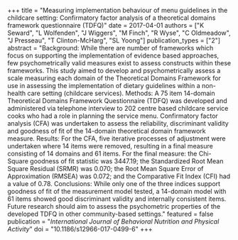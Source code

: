 +++
title = "Measuring implementation behaviour of menu guidelines in the childcare setting: Confirmatory factor analysis of a theoretical domains framework questionnaire (TDFQ)"
date = 2017-04-01
authors = ["K Seward", "L Wolfenden", "J Wiggers", "M Finch", "R Wyse", "C Oldmeadow", "J Presseau", "T Clinton-McHarg", "SL Yoong"]
publication_types = ["2"]
abstract = "Background: While there are number of frameworks which focus on supporting the implementation of evidence based approaches, few psychometrically valid measures exist to assess constructs within these frameworks. This study aimed to develop and psychometrically assess a scale measuring each domain of the Theoretical Domains Framework for use in assessing the implementation of dietary guidelines within a non-health care setting (childcare services). Methods: A 75 item 14-domain Theoretical Domains Framework Questionnaire (TDFQ) was developed and administered via telephone interview to 202 centre based childcare service cooks who had a role in planning the service menu. Confirmatory factor analysis (CFA) was undertaken to assess the reliability, discriminant validity and goodness of fit of the 14-domain theoretical domain framework measure. Results: For the CFA, five iterative processes of adjustment were undertaken where 14 items were removed, resulting in a final measure consisting of 14 domains and 61 items. For the final measure: the Chi-Square goodness of fit statistic was 3447.19; the Standardized Root Mean Square Residual (SRMR) was 0.070; the Root Mean Square Error of Approximation (RMSEA) was 0.072; and the Comparative Fit Index (CFI) had a value of 0.78. Conclusions: While only one of the three indices support goodness of fit of the measurement model tested, a 14-domain model with 61 items showed good discriminant validity and internally consistent items. Future research should aim to assess the psychometric properties of the developed TDFQ in other community-based settings."
featured = false
publication = "*International Journal of Behavioral Nutrition and Physical Activity*"
doi = "10.1186/s12966-017-0499-6"
+++


